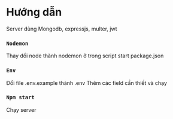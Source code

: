 # Hướng dẫn
Server dùng Mongodb, expressjs, multer, jwt

### `Nodemon`
Thay đổi node thành nodemon ở trong script start package.json

### `Env`
Đổi file .env.example thành .env
Thêm các field cần thiết và chạy

### `Npm start`
Chạy server